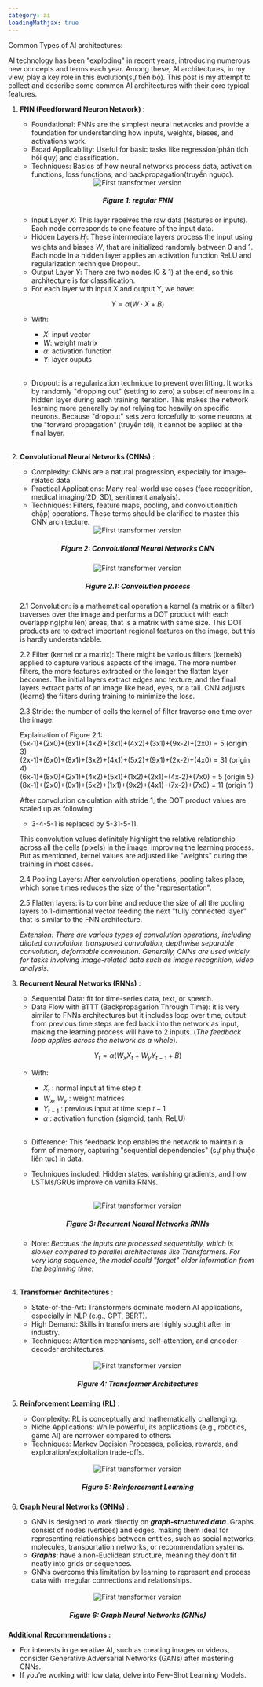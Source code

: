 ```yaml
---
category: ai
loadingMathjax: true
---
```


Common Types of AI architectures: 

AI technology has been "exploding" in recent years, introducing numerous new concepts and terms each year. Among these, AI architectures, in my view, play a key role in this evolution(sự tiến bộ). This post is my attempt to collect and describe some common AI architectures with their core typical features.


1. **FNN (Feedforward Neuron Network)** :
    - Foundational: FNNs are the simplest neural networks and provide a foundation for understanding how inputs, weights, biases, and activations work.
    - Broad Applicability: Useful for basic tasks like regression(phân tích hồi quy) and classification.
    - Techniques: Basics of how neural networks process data, activation functions, loss functions, and backpropagation(truyền ngược).

    <div style="width: 100%; text-align: center;">
      <img class="ai-images" src="{{ './assets/images/Feedforward-neural-network-FNN.png' | relative_url }}" alt="First transformer version" />
      <h5>Figure 1: regular FNN</h5>
    </div>

    - Input Layer $X$: This layer receives the raw data (features or inputs). Each node corresponds to one feature of the input data.
    - Hidden Layers $H_{j}$: These intermediate layers process the input using weights and biases $W$, that are initialized randomly between 0 and 1. Each node in a hidden layer applies an activation function ReLU and regularization technique  Dropout.
    - Output Layer $Y$: There are two nodes (0 & 1) at the end, so this architecture is for classification.
    - For each layer with input X and output Y, we have:

    $$Y = \alpha (W \cdot X + B)$$

    - With: 
        - $X$: input vector
        - $W$: weight matrix
        - $\alpha$: activation function
        - $Y$: layer ouputs<br><br>

    - Dropout: is a regularization technique to prevent overfitting. It works by randomly "dropping out" (setting to zero) a subset of neurons in a hidden layer during each training iteration. This makes the network learning more generally by not relying too heavily on specific neurons. Because "dropout" sets zero forcefully to some neurons at the "forward propagation" (truyền tới), it cannot be applied at the final layer.
    <br><br>

2. **Convolutional Neural Networks (CNNs)** :
    - Complexity: CNNs are a natural progression, especially for image-related data.
    - Practical Applications: Many real-world use cases (face recognition, medical imaging(2D, 3D), sentiment analysis).
    - Techniques: Filters, feature maps, pooling, and convolution(tích chập) operations. These terms should be clarified to master this CNN architecture.

    <div style="width: 100%; text-align: center;">
      <img class="ai-images" src="{{ './assets/images/CNN.png' | relative_url }}" alt="First transformer version" />
      <h5>Figure 2: Convolutional Neural Networks CNN</h5>
    </div>

    <div style="width: 100%; text-align: center;">
      <img class="ai-images" src="{{ './assets/images/convolution-illustration.png' | relative_url }}" alt="First transformer version" />
      <h5>Figure 2.1: Convolution process</h5>
    </div>

    2.1 Convolution: is a mathematical operation a kernel (a matrix or a filter) traverses over the image and performs a DOT product with each overlapping(phủ lên) areas, that is a matrix with same size. This DOT products are to extract important regional features on the image, but this is hardly understandable.

    2.2 Filter (kernel or a matrix): There might be various filters (kernels) applied to capture various aspects of the image. The more number filters, the more features extracted or the longer the flatten layer becomes. The initial layers extract edges and texture, and the final layers extract parts of an image like head, eyes, or a tail. CNN adjusts (learns) the filters during training to minimize the loss.

    2.3 Stride: the number of cells the kernel of filter traverse one time over the image.

    Explaination of Figure 2.1:<br>
    (5x-1)+(2x0)+(6x1)+(4x2)+(3x1)+(4x2)+(3x1)+(9x-2)+(2x0) = 5 (origin 3)<br>
    (2x-1)+(6x0)+(8x1)+(3x2)+(4x1)+(5x2)+(9x1)+(2x-2)+(4x0) = 31 (origin 4)<br>
    (6x-1)+(8x0)+(2x1)+(4x2)+(5x1)+(1x2)+(2x1)+(4x-2)+(7x0) = 5 (origin 5)<br>
    (8x-1)+(2x0)+(0x1)+(5x2)+(1x1)+(9x2)+(4x1)+(7x-2)+(7x0) = 11 (origin 1)<br>

    After convolution calculation with stride 1, the DOT product values are scaled up as following: 
    
    - 3-4-5-1 is replaced by 5-31-5-11.

    This convolution values definitely highlight the relative relationship across all the cells (pixels) in the image, improving the learning process. But as mentioned, kernel values are adjusted like "weights" during the training in most cases.

    2.4 Pooling Layers: After convolution operations, pooling takes place, which some times reduces the size of the "representation".

    2.5 Flatten layers: is to combine and reduce the size of all the pooling layers to 1-dimentional vector feeding the next "fully connected layer" that is similar to the FNN architecture.

    *Extension: There are various types of convolution operations, including dilated convolution, transposed convolution, depthwise separable convolution, deformable convolution. Generally, CNNs are used widely for tasks involving image-related data such as image recognition, video analysis.*


3. **Recurrent Neural Networks (RNNs)** :
    - Sequential Data: fit for time-series data, text, or speech.
    - Data Flow with BTTT (Backpropagarion Through Time): it is very similar to FNNs architectures but it includes loop over time, output from previous time steps are fed back into the network as input, making the learning process will have to 2 inputs. (*The feedback loop applies across the network as a whole*).

    $$ Y_{t} = \alpha (W_{x}X_{t} + W_{y}Y_{t-1} + B) $$

    - With:
        - $X_{t}$ : normal input at time step $t$
        - $W_{x}$, $W_{y}$ : weight matrices
        - $Y_{t-1}$ : previous input at time step $t-1$
        - $\alpha$ : activation function (sigmoid, tanh, ReLU)<br><br>
    
    - Difference: This feedback loop enables the network to maintain a form of memory, capturing "sequential dependencies" (sự phụ thuộc liên tục) in data.
    - Techniques included: Hidden states, vanishing gradients, and how LSTMs/GRUs improve on vanilla RNNs.
    <br><br>
    <div style="width: 100%; text-align: center;">
        <img class="ai-images" src="{{ './assets/images/RNNs.png' | relative_url }}" alt="First transformer version" />
        <h5>Figure 3: Recurrent Neural Networks RNNs</h5>
    </div>

    - Note: *Becaues the inputs are processed sequentially, which is slower compared to parallel architectures like Transformers. For very long sequence, the model could "forget" older information from the beginning time.*<br><br>


4. **Transformer Architectures** :
    - State-of-the-Art: Transformers dominate modern AI applications, especially in NLP (e.g., GPT, BERT).
    - High Demand: Skills in transformers are highly sought after in industry.
    - Techniques: Attention mechanisms, self-attention, and encoder-decoder architectures.
    <br><br>
    <div style="width: 100%; text-align: center;">
        <img class="ai-images" src="{{ './assets/images/Transformer.png' | relative_url }}" alt="First transformer version" />
        <h5>Figure 4: Transformer Architectures</h5>
    </div>

5. **Reinforcement Learning (RL)** :
    - Complexity: RL is conceptually and mathematically challenging.
    - Niche Applications: While powerful, its applications (e.g., robotics, game AI) are narrower compared to others.
    - Techniques: Markov Decision Processes, policies, rewards, and exploration/exploitation trade-offs.
    <br><br>
    <div style="width: 100%; text-align: center;">
        <img class="ai-images" src="{{ './assets/images/Reinforcement.png' | relative_url }}" alt="First transformer version" />
        <h5>Figure 5: Reinforcement Learning</h5>
    </div>


6. **Graph Neural Networks (GNNs)** :
    - GNN is designed to work directly on ***graph-structured data***. Graphs consist of nodes (vertices) and edges, making them ideal for representing relationships between entities, such as social networks, molecules, transportation networks, or recommendation systems.
    - ***Graphs***: have a non-Euclidean structure, meaning they don't fit neatly into grids or sequences.
    - GNNs overcome this limitation by learning to represent and process data with irregular connections and relationships.
    <br><br>
    <div style="width: 100%; text-align: center;">
        <img class="ai-images" src="{{ './assets/images/GNNs.png' | relative_url }}" alt="First transformer version" />
        <h5>Figure 6: Graph Neural Networks (GNNs)</h5>
    </div>

**Additional Recommendations :**
- For interests in generative AI, such as creating images or videos, consider Generative Adversarial Networks (GANs) after mastering CNNs.
- If you’re working with low data, delve into Few-Shot Learning Models.
